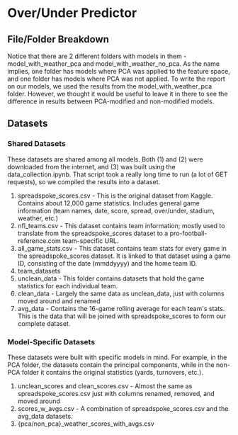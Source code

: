 # Over/Under Predictor

## File/Folder Breakdown
Notice that there are 2 different folders with models in them - model_with_weather_pca and model_with_weather_no_pca. As the name implies, one folder has models where PCA was applied to the feature space, and one folder has models where PCA was not applied. To write the report on our models, we used the results from the model_with_weather_pca folder. However, we thought it would be useful to leave it in there to see the difference in results between PCA-modified and non-modified models.

## Datasets
### Shared Datasets
These datasets are shared among all models. Both (1) and (2) were downloaded from the internet, and (3) was built using the data_collection.ipynb. That script took a really long time to run (a lot of GET requests), so we compiled the results into a dataset.
1. spreadspoke_scores.csv - This is the original dataset from Kaggle. Contains about 12,000 game statistics. Includes general game information (team names, date, score, spread, over/under, stadium, weather, etc.)
2. nfl_teams.csv - This dataset contains team information; mostly used to translate from the spreadspoke_scores dataset to a pro-football-reference.com team-specific URL.
3. all_game_stats.csv - This dataset contains team stats for every game in the spreadspoke_scores dataset. It is linked to that dataset using a game ID, consisting of the date (mmddyyyy) and the home team ID.
4. team_datasets
5.  unclean_data - This folder contains datasets that hold the game statistics for each individual team.
6.  clean_data - Largely the same data as unclean_data, just with columns moved around and renamed
7.  avg_data - Contains the 16-game rolling average for each team's stats. This is the data that will be joined with spreadspoke_scores to form our complete dataset.

### Model-Specific Datasets
These datasets were built with specific models in mind. For example, in the PCA folder, the datasets contain the principal components, while in the non-PCA folder it contains the original statistics (yards, turnovers, etc.). 
1. unclean_scores and clean_scores.csv - Almost the same as spreadspoke_scores.csv just with columns renamed, removed, and moved around
2. scores_w_avgs.csv - A combination of spreadspoke_scores.csv and the avg_data datasets.
3. {pca/non_pca}_weather_scores_with_avgs.csv
